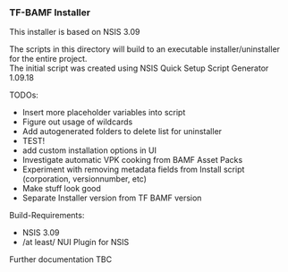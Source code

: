 ### TF-BAMF Installer

This installer is based on NSIS 3.09

The scripts in this directory will build to an executable installer/uninstaller for the entire project.  
The initial script was created using NSIS Quick Setup Script Generator 1.09.18


TODOs:
* Insert more placeholder variables into script
* Figure out usage of wildcards
* Add autogenerated folders to delete list for uninstaller
* TEST!
* add custom installation options in UI
* Investigate automatic VPK cooking from BAMF Asset Packs
* Experiment with removing metadata fields from Install script (corporation, versionnumber, etc)
* Make stuff look good
* Separate Installer version from TF BAMF version

Build-Requirements:
* NSIS 3.09
* /at least/ NUI Plugin for NSIS

Further documentation TBC